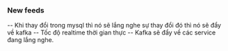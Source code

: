 ### New feeds

-- Khi thay đổi trong mysql thì nó sẽ lắng nghe sự thay đổi đó thì nó sẽ đẩy về kafka
-- Tốc độ realtime thời gian thực
-- Kafka sẽ đẩy về các service đang lắng nghe.
